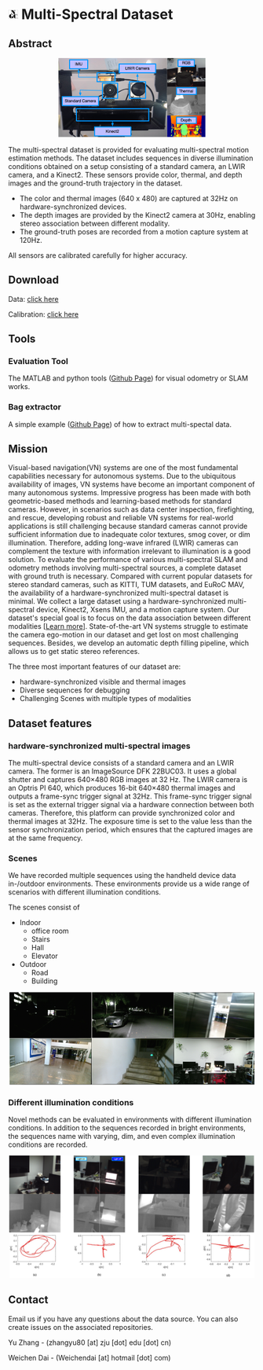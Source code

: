 # <img src="images/ngc.png" width="20" /> Multi-Spectral Dataset

## Abstract

<div align="center">
<img src="images/setup.png" width="300" />
</div>

The multi-spectral dataset is provided for evaluating multi-spectral motion estimation methods. The dataset includes sequences in diverse illumination conditions obtained on a setup consisting of a standard camera, an LWIR camera, and a Kinect2. These sensors provide color, thermal, and depth images and the ground-truth trajectory in the dataset. 

* The color and thermal images (640 x 480) are captured at 32Hz on hardware-synchronized devices.
* The depth images are provided by the Kinect2 camera at 30Hz, enabling stereo association between different modality.
* The ground-truth poses are recorded from a motion capture system at 120Hz. 

All sensors are calibrated carefully for higher accuracy.

## Download

Data: [click here](data.md)

Calibration: [click here](calibration.md)

## Tools

### Evaluation Tool

The MATLAB and python tools ([Github Page](https://github.com/weichnn/Evaluation_Tools)) for visual odometry or SLAM works.

### Bag extractor

A simple example ([Github Page](https://github.com/weichnn/bag_extractor)) of how to extract multi-spectal data.


## Mission

Visual-based navigation(VN) systems are one of the most fundamental capabilities necessary for autonomous systems. Due to the ubiquitous availability of images, VN systems have become an important component of many autonomous systems. Impressive progress has been made with both geometric-based methods and learning-based methods for standard cameras. However,  in scenarios such as data center inspection, firefighting, and rescue, developing robust and reliable VN systems for real-world applications is still challenging because standard cameras cannot provide sufficient information due to inadequate color textures, smog cover, or dim illumination. Therefore, adding long-wave infrared (LWIR) cameras can complement the texture with information irrelevant to illumination is a good solution. To evaluate the performance of various multi-spectral SLAM and odometry methods involving multi-spectral sources, a complete dataset with ground truth is necessary.
Compared with current popular datasets for stereo standard cameras, such as KITTI, TUM datasets, and EuRoC MAV, the availability of a hardware-synchronized multi-spectral dataset is minimal.
We collect a large dataset using a hardware-synchronized multi-spectral device, Kinect2, Xsens IMU, and a motion capture system. Our dataset's special goal is to focus on the data association between different modalities [[Learn more](ms.md)]. State-of-the-art VN systems struggle to estimate the camera ego-motion in our dataset and get lost on most challenging sequences. Besides, we develop an automatic depth filling pipeline, which allows us to get static stereo references.

The three most important features of our dataset are:

* hardware-synchronized visible and thermal images
* Diverse sequences for debugging
* Challenging Scenes with multiple types of modalities

## Dataset features

### hardware-synchronized multi-spectral images

The multi-spectral device consists of a standard camera and an LWIR camera. The former is an ImageSource DFK 22BUC03. It uses a global shutter and captures 640×480 RGB images at 32 Hz. The LWIR camera is an Optris PI 640, which produces 16-bit 640×480 thermal images and outputs a frame-sync trigger signal at 32Hz. This frame-sync trigger signal is set as the external trigger signal via a hardware connection between both cameras. Therefore, this platform can provide synchronized color and thermal images at 32Hz. The exposure time is set to the value less than the sensor synchronization period, which ensures that the captured images are at the same frequency.

### Scenes

We have recorded multiple sequences using the handheld device data in-/outdoor environments. These environments provide us a wide range of scenarios with different illumination conditions. 

The scenes consist of

* Indoor
    * office room
    * Stairs
    * Hall
    * Elevator
* Outdoor
    * Road
    * Building

<div align="center">
<img src="images/env.png" width="500" />
</div>

### Different illumination conditions

Novel methods can be evaluated in environments with different illumination conditions. In addition to the sequences recorded in bright environments, the sequences name with varying, dim, and even complex illumination conditions are recorded. 

<div align="center">
<img src="images/overview.png" width="500" />
</div>

<!-- ### Data process pipeline -->


## Contact

Email us if you have any questions about the data source. You can also create issues on the associated repositories.

Yu Zhang - (zhangyu80 [at] zju [dot] edu [dot] cn)

Weichen Dai - (Weichendai [at] hotmail [dot] com)


